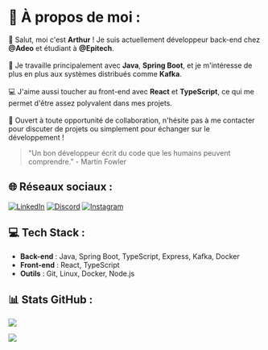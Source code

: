 # 💫 À propos de moi :
👋 Salut, moi c'est **Arthur** ! Je suis actuellement développeur back-end chez **@Adeo** et étudiant à **@Epitech**.<br>  
🌱 Je travaille principalement avec **Java**, **Spring Boot**, et je m'intéresse de plus en plus aux systèmes distribués comme **Kafka**.<br>  
💻 J'aime aussi toucher au front-end avec **React** et **TypeScript**, ce qui me permet d'être assez polyvalent dans mes projets.<br>  
🤝 Ouvert à toute opportunité de collaboration, n'hésite pas à me contacter pour discuter de projets ou simplement pour échanger sur le développement !

> "Un bon développeur écrit du code que les humains peuvent comprendre." - Martin Fowler

## 🌐 Réseaux sociaux :
[![LinkedIn](https://img.shields.io/badge/LinkedIn-%230077B5.svg?logo=linkedin&logoColor=white)](https://linkedin.com/in/arthur-azoula) [![Discord](https://img.shields.io/badge/Discord-%237289DA.svg?logo=discord&logoColor=white)](https://discord.gg/477253430033907722) [![Instagram](https://img.shields.io/badge/Instagram-%23E4405F.svg?logo=Instagram&logoColor=white)](https://instagram.com/arthur_azl)

## 💻 Tech Stack :
- **Back-end** : Java, Spring Boot, TypeScript, Express, Kafka, Docker
- **Front-end** : React, TypeScript
- **Outils** : Git, Linux, Docker, Node.js

## 📊 Stats GitHub :
![](https://github-readme-stats.vercel.app/api/top-langs/?username=ArthurAzoula&theme=dark&hide_border=false&include_all_commits=true&count_private=true&layout=compact)

[![](https://visitcount.itsvg.in/api?id=ArthurAzoula&icon=0&color=0)](https://visitcount.itsvg.in)
